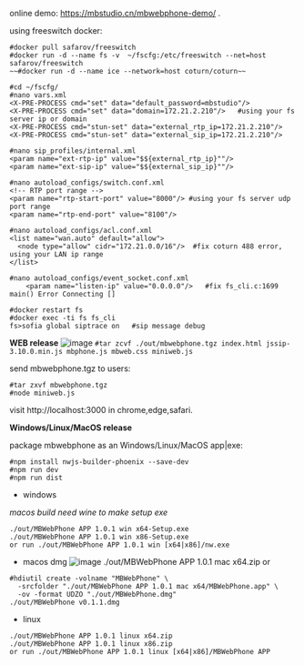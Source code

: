 online demo: https://mbstudio.cn/mbwebphone-demo/ .

using freeswitch docker:
```
#docker pull safarov/freeswitch
#docker run -d --name fs -v  ~/fscfg:/etc/freeswitch --net=host safarov/freeswitch
~~#docker run -d --name ice --network=host coturn/coturn~~  

#cd ~/fscfg/
#nano vars.xml
<X-PRE-PROCESS cmd="set" data="default_password=mbstudio"/>
<X-PRE-PROCESS cmd="set" data="domain=172.21.2.210"/>   #using your fs server ip or domain
<X-PRE-PROCESS cmd="stun-set" data="external_rtp_ip=172.21.2.210"/>
<X-PRE-PROCESS cmd="stun-set" data="external_sip_ip=172.21.2.210"/> 

#nano sip_profiles/internal.xml
<param name="ext-rtp-ip" value="$${external_rtp_ip}""/>
<param name="ext-sip-ip" value="$${external_sip_ip}""/>

#nano autoload_configs/switch.conf.xml
<!-- RTP port range -->
<param name="rtp-start-port" value="8000"/> #using your fs server udp port range
<param name="rtp-end-port" value="8100"/>

#nano autoload_configs/acl.conf.xml 
<list name="wan.auto" default="allow">
  <node type="allow" cidr="172.21.0.0/16"/>  #fix coturn 488 error, using your LAN ip range
</list>   

#nano autoload_configs/event_socket.conf.xml  
    <param name="listen-ip" value="0.0.0.0"/>   #fix fs_cli.c:1699 main() Error Connecting []  

#docker restart fs
#docker exec -ti fs fs_cli
fs>sofia global siptrace on   #sip message debug
```

__WEB release__
![image](https://www.mbstudio.cn/images/2025-07-07-16-22-36.png)
`#tar zcvf ./out/mbwebphone.tgz index.html jssip-3.10.0.min.js mbphone.js mbweb.css miniweb.js`

send mbwebphone.tgz to users:
```
#tar zxvf mbwebphone.tgz
#node miniweb.js
```
visit http://localhost:3000 in chrome,edge,safari.

__Windows/Linux/MacOS release__

package mbwebphone as an Windows/Linux/MacOS app|exe:
```
#npm install nwjs-builder-phoenix --save-dev
#npm run dev
#npm run dist
```

- windows 

*macos build need wine to make setup exe*
```
./out/MBWebPhone APP 1.0.1 win x64-Setup.exe
./out/MBWebPhone APP 1.0.1 win x86-Setup.exe
or run ./out/MBWebPhone APP 1.0.1 win [x64|x86]/nw.exe
```

- macos dmg
![image](https://www.mbstudio.cn/images/2025-07-07-16-22-28.png)
./out/MBWebPhone APP 1.0.1 mac x64.zip
or
```
#hdiutil create -volname "MBWebPhone" \
  -srcfolder "./out/MBWebPhone APP 1.0.1 mac x64/MBWebPhone.app" \
  -ov -format UDZO "./out/MBWebPhone.dmg"
./out/MBWebPhone v0.1.1.dmg  
```

-  linux

```
./out/MBWebPhone APP 1.0.1 linux x64.zip
./out/MBWebPhone APP 1.0.1 linux x86.zip
or run ./out/MBWebPhone APP 1.0.1 linux [x64|x86]/MBWebPhone APP
```